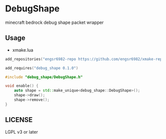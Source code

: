 # DebugShape

minecraft bedrock debug shape packet wrapper

## Usage

- xmake.lua

```lua
add_repositories("engsr6982-repo https://github.com/engsr6982/xmake-repo.git")

add_requires("debug_shape 0.1.0")
```

```cpp
#include "debug_shape/DebugShape.h"

void enable() {
    auto shape = std::make_unique<debug_shape::DebugShape>();
    shape->draw();
    shape->remove();
}
```

## LICENSE

LGPL v3 or later
